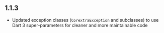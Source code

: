 ## 1.1.3

- Updated exception classes (`CorextraException` and subclasses) to use Dart 3 super-parameters for cleaner and more maintainable code